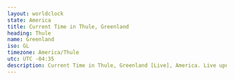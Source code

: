 ```yaml
---
layout: worldclock
state: America
title: Current Time in Thule, Greenland
heading: Thule
name: Greenland
iso: GL
timezone: America/Thule
utc: UTC -04:35
description: Current Time in Thule, Greenland [Live], America. Live update now time in Thule, timezone America/Thule, UTC -04:35, Country ISO code & Current Local Time.
---
```


